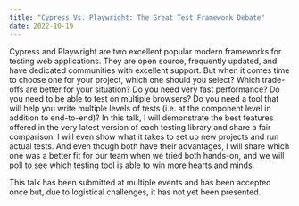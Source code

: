 ```yaml
---
title: "Cypress Vs. Playwright: The Great Test Framework Debate"
date: 2022-10-19
---
```


Cypress and Playwright are two excellent popular modern frameworks for testing web applications. They are open source,
frequently updated, and have dedicated communities with excellent support. But when it comes time to choose one for your
project, which one should you select? Which trade-offs are better for your situation? Do you need very fast performance?
Do you need to be able to test on multiple browsers? Do you need a tool that will help you write multiple levels of
tests (i.e. at the component level in addition to end-to-end)? In this talk, I will demonstrate the best features
offered in the very latest version of each testing library and share a fair comparison. I will even show what it takes
to set up new projects and run actual tests. And even though both have their advantages, I will share which one was a
better fit for our team when we tried both hands-on, and we will poll to see which testing tool is able to win more
hearts and minds.

This talk has been submitted at multiple events and has been accepted once but, due to logistical challenges, it has not
yet been presented.